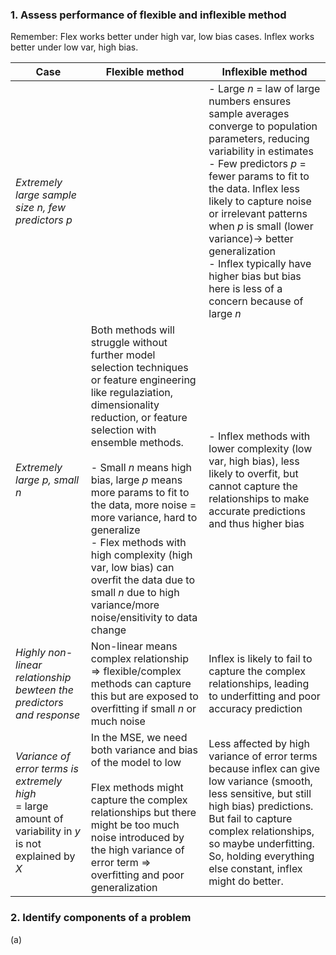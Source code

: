 ### 1. Assess performance of flexible and inflexible method

Remember: Flex works better under high var, low bias cases. Inflex works better under low var, high bias.

|Case |Flexible method | Inflexible method |
|-|-|-|
|*Extremely large sample size $n$, few predictors $p$*|  | - Large $n$ = law of large numbers ensures sample averages converge to population parameters, reducing variability in estimates<br>- Few predictors $p$ = fewer params to fit to the data. Inflex less likely to capture noise or irrelevant patterns when $p$ is small (lower variance)-> better generalization<br>- Inflex typically have higher bias but bias here is less of a concern because of large $n$|
|*Extremely large $p$, small $n$* | Both methods will struggle without further model selection techniques or feature engineering like regulaziation, dimensionality reduction, or feature selection with ensemble methods. <br><br>- Small $n$ means high bias, large $p$ means more params to fit to the data, more noise = more variance, hard to generalize <br> - Flex methods with high complexity (high var, low bias) can overfit the data due to small $n$ due to high variance/more noise/ensitivity to data change | - Inflex methods with lower complexity (low var, high bias), less likely to overfit, but cannot capture the relationships to make accurate predictions and thus higher bias|
|*Highly non-linear relationship bewteen the predictors and response* | Non-linear means complex relationship => flexible/complex methods can capture this but are exposed to overfitting if small $n$ or much noise | Inflex is likely to fail to capture the complex relationships, leading to underfitting and poor accuracy prediction |
|*Variance of error terms is extremely high* <br> = large amount of variability in $y$ is not explained by $X$ | In the MSE, we need both variance and bias of the model to low <br><br> Flex methods might capture the complex relationships but there might be too much noise introduced by the high variance of error term => overfitting and poor generalization | Less affected by high variance of error terms because inflex can give low variance (smooth, less sensitive, but still high bias) predictions. But fail to capture complex relationships, so maybe underfitting. So, holding everything else constant, inflex might do better. 

### 2. Identify components of a problem

(a) 